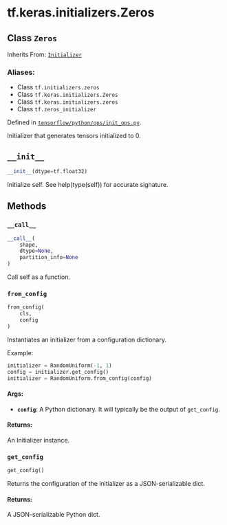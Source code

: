 <div itemscope itemtype="http://developers.google.com/ReferenceObject">
<meta itemprop="name" content="tf.keras.initializers.Zeros" />
<meta itemprop="path" content="Stable" />
<meta itemprop="property" content="__call__"/>
<meta itemprop="property" content="__init__"/>
<meta itemprop="property" content="from_config"/>
<meta itemprop="property" content="get_config"/>
</div>

# tf.keras.initializers.Zeros

## Class `Zeros`

Inherits From: [`Initializer`](../../../tf/keras/initializers/Initializer.md)

### Aliases:

* Class `tf.initializers.zeros`
* Class `tf.keras.initializers.Zeros`
* Class `tf.keras.initializers.zeros`
* Class `tf.zeros_initializer`



Defined in [`tensorflow/python/ops/init_ops.py`](/code/stable/tensorflow/python/ops/init_ops.py).

Initializer that generates tensors initialized to 0.

<h2 id="__init__"><code>__init__</code></h2>

``` python
__init__(dtype=tf.float32)
```

Initialize self.  See help(type(self)) for accurate signature.



## Methods

<h3 id="__call__"><code>__call__</code></h3>

``` python
__call__(
    shape,
    dtype=None,
    partition_info=None
)
```

Call self as a function.

<h3 id="from_config"><code>from_config</code></h3>

``` python
from_config(
    cls,
    config
)
```

Instantiates an initializer from a configuration dictionary.

Example:

```python
initializer = RandomUniform(-1, 1)
config = initializer.get_config()
initializer = RandomUniform.from_config(config)
```

#### Args:

* <b>`config`</b>: A Python dictionary.
    It will typically be the output of `get_config`.


#### Returns:

An Initializer instance.

<h3 id="get_config"><code>get_config</code></h3>

``` python
get_config()
```

Returns the configuration of the initializer as a JSON-serializable dict.

#### Returns:

A JSON-serializable Python dict.



